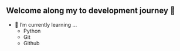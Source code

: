 ## Welcome along my to development journey 👋

- 🌱 I’m currently learning ...
  - Python
  - Git
  - Github
